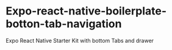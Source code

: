 # Expo-react-native-boilerplate-botton-tab-navigation
Expo React Native Starter Kit with bottom Tabs and drawer

